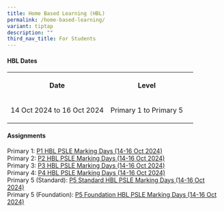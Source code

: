 ```yaml
---
title: Home Based Learning (HBL)
permalink: /home-based-learning/
variant: tiptap
description: ""
third_nav_title: For Students
---
```

<h4>HBL Dates</h4>
<table style="minWidth: 75px">
<colgroup>
<col>
<col>
<col>
</colgroup>
<tbody>
<tr>
<th rowspan="1" colspan="1">
<p>Date</p>
</th>
<th rowspan="1" colspan="1">
<p>Level</p>
</th>
<th rowspan="1" colspan="1">
<p></p>
</th>
</tr>
<tr>
<td rowspan="1" colspan="1">
<p>14 Oct 2024 to 16 Oct 2024</p>
</td>
<td rowspan="1" colspan="1">
<p>Primary 1 to Primary 5</p>
</td>
<td rowspan="1" colspan="1">
<p></p>
</td>
</tr>
</tbody>
</table>
<p></p>
<h4>Assignments</h4>
<p>Primary 1: <a href="/files/PDF/P1_HBL_PSLEMarking2024.pdf" rel="noopener nofollow" target="_blank">P1 HBL PSLE Marking Days (14-16 Oct 2024)</a>
<br>Primary 2: <a href="/files/PDF/P2_HBL_PSLEMarking2024.pdf" rel="noopener nofollow" target="_blank">P2 HBL PSLE Marking Days (14-16 Oct 2024)</a>
<br>Primary 3: <a href="/files/PDF/P3_HBL_PSLEMarking2024.pdf" rel="noopener nofollow" target="_blank">P3 HBL PSLE Marking Days (14-16 Oct 2024)</a>
<br>Primary 4: <a href="/files/PDF/P4_HBL_PSLEMarking2024.pdf" rel="noopener nofollow" target="_blank">P4 HBL PSLE Marking Days (14-16 Oct 2024)</a>
<br>Primary 5 (Standard): <a href="/files/PDF/P5Std_HBL_PSLEMarking2024.pdf" rel="noopener nofollow" target="_blank">P5 Standard HBL PSLE Marking Days (14-16 Oct 2024)</a>
<br>Primary 5 (Foundation): <a href="/files/PDF/P5Fdn_HBL_PSLEMarking2024.pdf" rel="noopener nofollow" target="_blank">P5 Foundation HBL PSLE Marking Days (14-16 Oct 2024)</a>
</p>
<p></p>
<p>
<br>
</p>
<p></p>